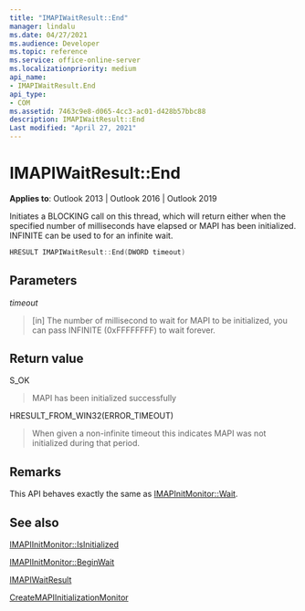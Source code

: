 ```yaml
---
title: "IMAPIWaitResult::End" 
manager: lindalu
ms.date: 04/27/2021
ms.audience: Developer
ms.topic: reference
ms.service: office-online-server
ms.localizationpriority: medium
api_name:
- IMAPIWaitResult.End
api_type:
- COM
ms.assetid: 7463c9e8-d065-4cc3-ac01-d428b57bbc88
description: IMAPIWaitResult::End
Last modified: "April 27, 2021"
---
```


# IMAPIWaitResult::End
  
**Applies to**: Outlook 2013 | Outlook 2016 | Outlook 2019

Initiates a BLOCKING call on this thread, which will return either when the specified number of milliseconds have elapsed or MAPI has been initialized. INFINITE can be used to for an infinite wait.

```cpp
HRESULT IMAPIWaitResult::End(DWORD timeout)
```

## Parameters

_timeout_
> [in] The number of millisecond to wait for MAPI to be initialized, you can pass INFINITE (0xFFFFFFFF) to wait forever.

## Return value

S_OK
> MAPI has been initialized successfully

HRESULT_FROM_WIN32(ERROR_TIMEOUT)
> When given a non-infinite timeout this indicates MAPI was not initialized during that period.

## Remarks
This API behaves exactly the same as [IMAPInitMonitor::Wait](imapiinitmonitor-wait.md).
  
## See also

[IMAPIInitMonitor::IsInitialized](imapiinitmonitor-isinitialized.md)

[IMAPIInitMonitor::BeginWait](imapiinitmonitor-beginwait.md)

[IMAPIWaitResult](imapiwaitresultiunknown.md)

[CreateMAPIInitializationMonitor](createmapiinitializationmonitor.md)

